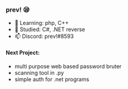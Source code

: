 ### prev! 😪
- 🌱 Learning: php, C++
- 🦝 Studied: C#, .NET reverse
- 📫 Discord: prev!#8593
#### Next Project:
 - multi purpose web based password bruter
 - scanning tool in .py
 - simple auth for .net programs
